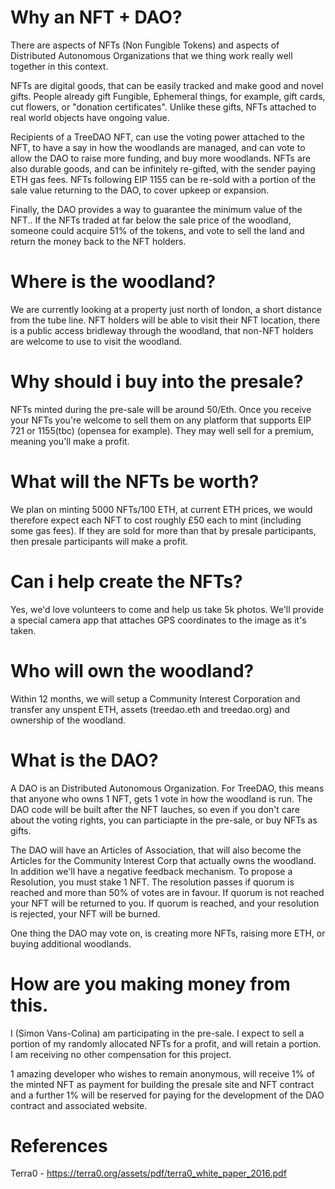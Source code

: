 # Why an NFT + DAO?

There are aspects of NFTs (Non Fungible Tokens) and aspects of Distributed Autonomous Organizations that we thing work really well together in this context. 

NFTs are digital goods, that can be easily tracked and make good and novel gifts. People already gift Fungible, Ephemeral things, for example, gift cards, cut flowers, or "donation certificates". Unlike these gifts, NFTs attached to real world objects have ongoing value. 

Recipients of a TreeDAO NFT, can use the voting power attached to the NFT, to have a say in how the woodlands are managed, and can vote to allow the DAO to raise more funding, and buy more woodlands. NFTs are also durable goods, and can be infinitely re-gifted, with the sender paying ETH gas fees. NFTs following EIP 1155 can be re-sold with a portion of the sale value returning to the DAO, to cover upkeep or expansion.

Finally, the DAO provides a way to guarantee the minimum value of the NFT.. If the NFTs traded at far below the sale price of the woodland, someone could acquire 51% of the tokens, and vote to sell the land and return the money back to the NFT holders. 

# Where is the woodland?

We are currently looking at a property just north of london, a short distance from the tube line. NFT holders will be able to visit their NFT location, there is a public access bridleway through the woodland, that non-NFT holders are welcome to use to visit the woodland.

# Why should i buy into the presale?

NFTs minted during the pre-sale will be around 50/Eth. Once you receive your NFTs you're welcome to sell them on any platform that supports EIP 721 or 1155(tbc) (opensea for example). They may well sell for a premium, meaning you'll make a profit.

# What will the NFTs be worth?

We plan on minting 5000 NFTs/100 ETH, at current ETH prices, we would therefore expect each NFT to cost roughly £50 each to mint (including some gas fees). If they are sold for more than that by presale participants, then presale participants will make a profit.

# Can i help create the NFTs?

Yes, we'd love volunteers to come and help us take 5k photos. We'll provide a special camera app that attaches GPS coordinates to the image as it's taken.

# Who will own the woodland?

Within 12 months, we will setup a Community Interest Corporation and transfer any unspent ETH, assets (treedao.eth and treedao.org) and ownership of the woodland.

# What is the DAO?

A DAO is an Distributed Autonomous Organization. For TreeDAO, this means that anyone who owns 1 NFT, gets 1 vote in how the woodland is run. The DAO code will be built after the NFT lauches, so even if you don't care about the voting rights, you can particiapte in the pre-sale, or buy NFTs as gifts. 

The DAO will have an Articles of Association, that will also become the Articles for the Community Interest Corp that actually owns the woodland. In addition we'll have a negative feedback mechanism. To propose a Resolution, you must stake 1 NFT. The resolution passes if quorum is reached and more than 50% of votes are in favour. If quorum is not reached your NFT will be returned to you. If quorum is reached, and your resolution is rejected, your NFT will be burned.

One thing the DAO may vote on, is creating more NFTs, raising more ETH, or buying additional woodlands.

# How are you making money from this.

I (Simon Vans-Colina) am participating in the pre-sale. I expect to sell a portion of my randomly allocated NFTs for a profit, and will retain a portion. 
I am receiving no other compensation for this project. 

1 amazing developer who wishes to remain anonymous, will receive 1% of the minted NFT as payment for building the presale site and NFT contract and a further 1% will be reserved for paying for the development of the DAO contract and associated website.

# References

Terra0 - https://terra0.org/assets/pdf/terra0_white_paper_2016.pdf

